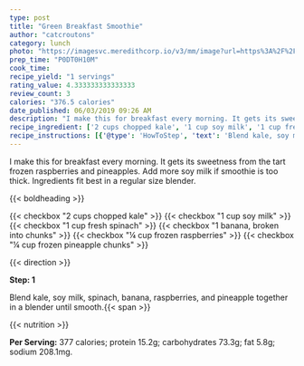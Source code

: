 ```yaml
---
type: post
title: "Green Breakfast Smoothie"
author: "catcroutons"
category: lunch
photo: "https://imagesvc.meredithcorp.io/v3/mm/image?url=https%3A%2F%2Fimages.media-allrecipes.com%2Fuserphotos%2F2449609.jpg"
prep_time: "P0DT0H10M"
cook_time: 
recipe_yield: "1 servings"
rating_value: 4.333333333333333
review_count: 3
calories: "376.5 calories"
date_published: 06/03/2019 09:26 AM
description: "I make this for breakfast every morning. It gets its sweetness from the tart frozen raspberries and pineapples. Add more soy milk if smoothie is too thick. Ingredients fit best in a regular size blender."
recipe_ingredient: ['2 cups chopped kale', '1 cup soy milk', '1 cup fresh spinach', '1 banana, broken into chunks', '¼ cup frozen raspberries', '¼ cup frozen pineapple chunks']
recipe_instructions: [{'@type': 'HowToStep', 'text': 'Blend kale, soy milk, spinach, banana, raspberries, and pineapple together in a blender until smooth.\n'}]
---
```


I make this for breakfast every morning. It gets its sweetness from the tart frozen raspberries and pineapples. Add more soy milk if smoothie is too thick. Ingredients fit best in a regular size blender. 

{{< boldheading >}}

{{< checkbox "2 cups chopped kale" >}}
{{< checkbox "1 cup soy milk" >}}
{{< checkbox "1 cup fresh spinach" >}}
{{< checkbox "1  banana, broken into chunks" >}}
{{< checkbox "¼ cup frozen raspberries" >}}
{{< checkbox "¼ cup frozen pineapple chunks" >}}


{{< direction >}}

**Step: 1**

Blend kale, soy milk, spinach, banana, raspberries, and pineapple together in a blender until smooth.{{< span >}}

{{< nutrition >}}

**Per Serving:** 377 calories; protein 15.2g; carbohydrates 73.3g; fat 5.8g; sodium 208.1mg.